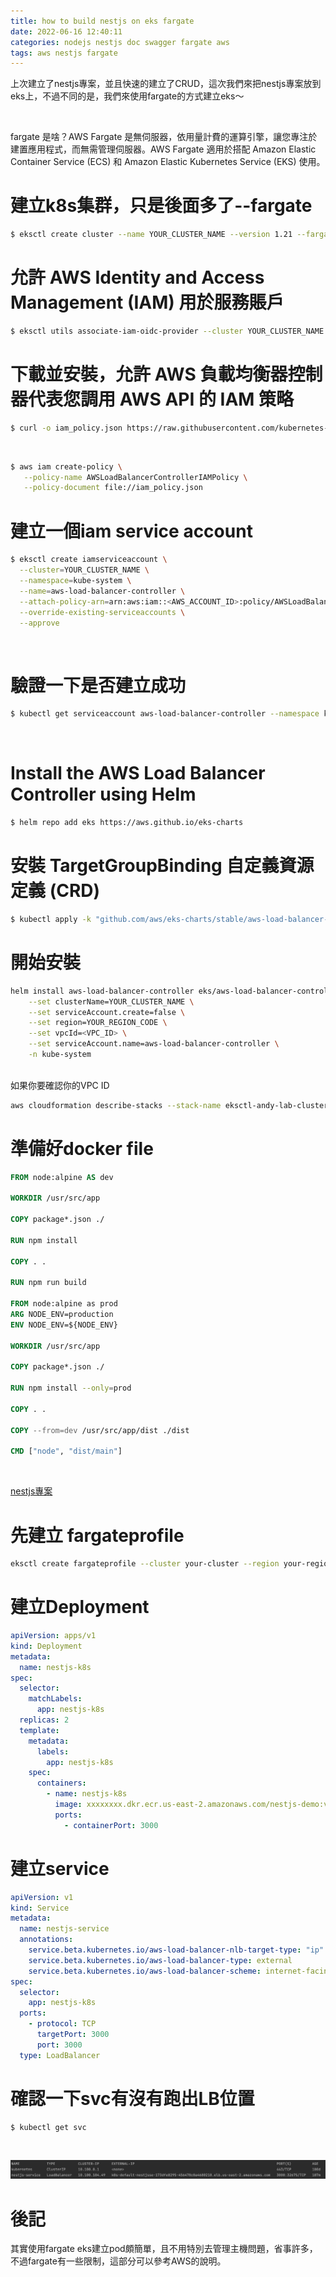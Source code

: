 ```yaml
---
title: how to build nestjs on eks fargate
date: 2022-06-16 12:40:11
categories: nodejs nestjs doc swagger fargate aws
tags: aws nestjs fargate
---
```


上次建立了nestjs專案，並且快速的建立了CRUD，這次我們來把nestjs專案放到eks上，不過不同的是，我們來使用fargate的方式建立eks～

<br>

fargate 是啥？AWS Fargate 是無伺服器，依用量計費的運算引擎，讓您專注於建置應用程式，而無需管理伺服器。AWS Fargate 適用於搭配 Amazon Elastic Container Service (ECS) 和 Amazon Elastic Kubernetes Service (EKS) 使用。

# 建立k8s集群，只是後面多了--fargate

```sh
$ eksctl create cluster --name YOUR_CLUSTER_NAME --version 1.21 --fargate
```

# 允許 AWS Identity and Access Management (IAM) 用於服務賬戶

```sh
$ eksctl utils associate-iam-oidc-provider --cluster YOUR_CLUSTER_NAME --approve
```

# 下載並安裝，允許 AWS 負載均衡器控制器代表您調用 AWS API 的 IAM 策略
```sh
$ curl -o iam_policy.json https://raw.githubusercontent.com/kubernetes-sigs/aws-load-balancer-controller/v2.4.1/docs/install/iam_policy.js
```
<br>

```sh
$ aws iam create-policy \
   --policy-name AWSLoadBalancerControllerIAMPolicy \
   --policy-document file://iam_policy.json
```

# 建立一個iam service account
```sh
$ eksctl create iamserviceaccount \
  --cluster=YOUR_CLUSTER_NAME \
  --namespace=kube-system \
  --name=aws-load-balancer-controller \
  --attach-policy-arn=arn:aws:iam::<AWS_ACCOUNT_ID>:policy/AWSLoadBalancerControllerIAMPolicy \
  --override-existing-serviceaccounts \
  --approve
```

<br>

# 驗證一下是否建立成功
```sh 
$ kubectl get serviceaccount aws-load-balancer-controller --namespace kube-system
```

<br>

# Install the AWS Load Balancer Controller using Helm
```sh
$ helm repo add eks https://aws.github.io/eks-charts
```

# 安裝 TargetGroupBinding 自定義資源定義 (CRD)
```sh
$ kubectl apply -k "github.com/aws/eks-charts/stable/aws-load-balancer-controller//crds?ref=master"
```

# 開始安裝
```sh
helm install aws-load-balancer-controller eks/aws-load-balancer-controller \
    --set clusterName=YOUR_CLUSTER_NAME \
    --set serviceAccount.create=false \
    --set region=YOUR_REGION_CODE \
    --set vpcId=<VPC_ID> \
    --set serviceAccount.name=aws-load-balancer-controller \
    -n kube-system
```

<br>
如果你要確認你的VPC ID

```sh
aws cloudformation describe-stacks --stack-name eksctl-andy-lab-cluster | jq -r '[.Stacks[0].Outputs[] | {key: .OutputKey, value: .OutputValue}] | from_entries' | jq -r '.VPC'
```

# 準備好docker file
```dockerfile
FROM node:alpine AS dev

WORKDIR /usr/src/app

COPY package*.json ./

RUN npm install

COPY . .

RUN npm run build

FROM node:alpine as prod
ARG NODE_ENV=production
ENV NODE_ENV=${NODE_ENV}

WORKDIR /usr/src/app

COPY package*.json ./

RUN npm install --only=prod

COPY . .

COPY --from=dev /usr/src/app/dist ./dist

CMD ["node", "dist/main"]

```

<br>

[nestjs專案](https://github.com/babyandy0111/nestjs-demo-k8s.git)

# 先建立 fargateprofile
```sh 
eksctl create fargateprofile --cluster your-cluster --region your-region-code --name your-alb-sample-app --namespace default
```

# 建立Deployment

```yaml
apiVersion: apps/v1
kind: Deployment
metadata:
  name: nestjs-k8s
spec:
  selector:
    matchLabels:
      app: nestjs-k8s
  replicas: 2
  template:
    metadata:
      labels:
        app: nestjs-k8s
    spec:
      containers:
        - name: nestjs-k8s
          image: xxxxxxxx.dkr.ecr.us-east-2.amazonaws.com/nestjs-demo:v1
          ports:
            - containerPort: 3000
```

# 建立service
```yaml
apiVersion: v1
kind: Service
metadata:
  name: nestjs-service
  annotations:
    service.beta.kubernetes.io/aws-load-balancer-nlb-target-type: "ip"
    service.beta.kubernetes.io/aws-load-balancer-type: external
    service.beta.kubernetes.io/aws-load-balancer-scheme: internet-facing
spec:
  selector:
    app: nestjs-k8s
  ports:
    - protocol: TCP
      targetPort: 3000
      port: 3000
  type: LoadBalancer
```

# 確認一下svc有沒有跑出LB位置
```sh
$ kubectl get svc
```

<br>

![label](./how-to-build-nestjs-on-eks-fargate/1.png)


# 後記
其實使用fargate eks建立pod頗簡單，且不用特別去管理主機問題，省事許多，不過fargate有一些限制，這部分可以參考AWS的說明。


